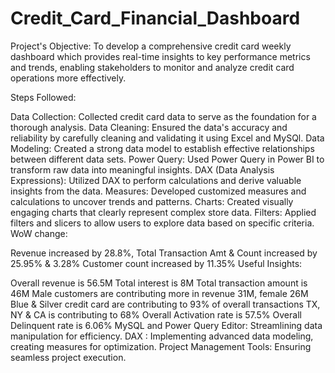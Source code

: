 # Credit_Card_Financial_Dashboard
Project's Objective: To develop a comprehensive credit card weekly dashboard which provides real-time insights to key performance metrics and trends, enabling stakeholders to monitor and analyze credit card operations more effectively.

Steps Followed:

Data Collection: Collected credit card data to serve as the foundation for a thorough analysis.
Data Cleaning: Ensured the data's accuracy and reliability by carefully cleaning and validating it using Excel and MySQl.
Data Modeling: Created a strong data model to establish effective relationships between different data sets.
Power Query: Used Power Query in Power BI to transform raw data into meaningful insights.
DAX (Data Analysis Expressions): Utilized DAX to perform calculations and derive valuable insights from the data.
Measures: Developed customized measures and calculations to uncover trends and patterns.
Charts: Created visually engaging charts that clearly represent complex store data.
Filters: Applied filters and slicers to allow users to explore data based on specific criteria.
WoW change:

Revenue increased by 28.8%,
Total Transaction Amt & Count increased by 25.95% & 3.28%
Customer count increased by 11.35%
Useful Insights:

Overall revenue is 56.5M
Total interest is 8M
Total transaction amount is 46M
Male customers are contributing more in revenue 31M, female 26M
Blue & Silver credit card are contributing to 93% of overall transactions
TX, NY & CA is contributing to 68%
Overall Activation rate is 57.5%
Overall Delinquent rate is 6.06%
MySQL and Power Query Editor: Streamlining data manipulation for efficiency.
DAX : Implementing advanced data modeling, creating measures for optimization.
Project Management Tools: Ensuring seamless project execution.
 
